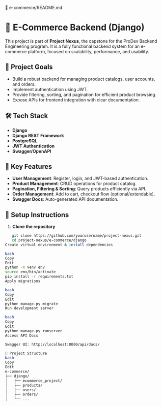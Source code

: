 📁 e-commerce/README.md
# 🛒 E-Commerce Backend (Django)

This project is part of **Project Nexus**, the capstone for the ProDev Backend Engineering program. It is a fully functional backend system for an e-commerce platform, focused on scalability, performance, and usability.

## 🚀 Project Goals

- Build a robust backend for managing product catalogs, user accounts, and orders.
- Implement authentication using JWT.
- Provide filtering, sorting, and pagination for efficient product browsing.
- Expose APIs for frontend integration with clear documentation.

## 🛠️ Tech Stack

- **Django**
- **Django REST Framework**
- **PostgreSQL**
- **JWT Authentication**
- **Swagger/OpenAPI**

## 🔑 Key Features

- **User Management**: Register, login, and JWT-based authentication.
- **Product Management**: CRUD operations for product catalog.
- **Pagination, Filtering & Sorting**: Query products efficiently via API.
- **Order Management**: Add to cart, checkout flow (optional/extendable).
- **Swagger Docs**: Auto-generated API documentation.

## 🔧 Setup Instructions

1. **Clone the repository**

```bash
   git clone https://github.com/yourusername/project-nexus.git
   cd project-nexus/e-commerce/django
Create virtual environment & install dependencies

bash
Copy
Edit
python -m venv env
source env/bin/activate
pip install -r requirements.txt
Apply migrations

bash
Copy
Edit
python manage.py migrate
Run development server

bash
Copy
Edit
python manage.py runserver
Access API Docs

Swagger UI: http://localhost:8000/api/docs/

📂 Project Structure
bash
Copy
Edit
e-commerce/
├── django/
│   ├── ecommerce_project/
│   ├── products/
│   ├── users/
│   ├── orders/
│   └── ...